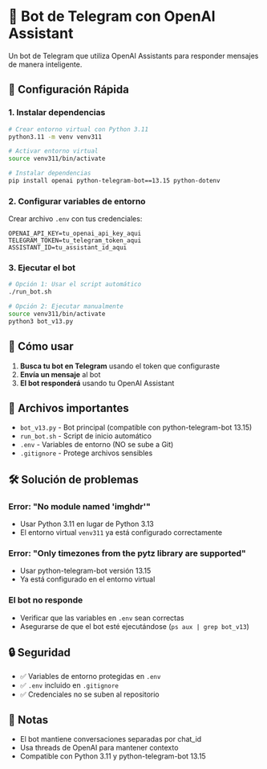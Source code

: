 # 🤖 Bot de Telegram con OpenAI Assistant

Un bot de Telegram que utiliza OpenAI Assistants para responder mensajes de manera inteligente.

## 🚀 Configuración Rápida

### 1. Instalar dependencias
```bash
# Crear entorno virtual con Python 3.11
python3.11 -m venv venv311

# Activar entorno virtual
source venv311/bin/activate

# Instalar dependencias
pip install openai python-telegram-bot==13.15 python-dotenv
```

### 2. Configurar variables de entorno
Crear archivo `.env` con tus credenciales:
```env
OPENAI_API_KEY=tu_openai_api_key_aqui
TELEGRAM_TOKEN=tu_telegram_token_aqui
ASSISTANT_ID=tu_assistant_id_aqui
```

### 3. Ejecutar el bot
```bash
# Opción 1: Usar el script automático
./run_bot.sh

# Opción 2: Ejecutar manualmente
source venv311/bin/activate
python3 bot_v13.py
```

## 📱 Cómo usar

1. **Busca tu bot en Telegram** usando el token que configuraste
2. **Envía un mensaje** al bot
3. **El bot responderá** usando tu OpenAI Assistant

## 🔧 Archivos importantes

- `bot_v13.py` - Bot principal (compatible con python-telegram-bot 13.15)
- `run_bot.sh` - Script de inicio automático
- `.env` - Variables de entorno (NO se sube a Git)
- `.gitignore` - Protege archivos sensibles

## 🛠️ Solución de problemas

### Error: "No module named 'imghdr'"
- Usar Python 3.11 en lugar de Python 3.13
- El entorno virtual `venv311` ya está configurado correctamente

### Error: "Only timezones from the pytz library are supported"
- Usar python-telegram-bot versión 13.15
- Ya está configurado en el entorno virtual

### El bot no responde
- Verificar que las variables en `.env` sean correctas
- Asegurarse de que el bot esté ejecutándose (`ps aux | grep bot_v13`)

## 🔒 Seguridad

- ✅ Variables de entorno protegidas en `.env`
- ✅ `.env` incluido en `.gitignore`
- ✅ Credenciales no se suben al repositorio

## 📝 Notas

- El bot mantiene conversaciones separadas por chat_id
- Usa threads de OpenAI para mantener contexto
- Compatible con Python 3.11 y python-telegram-bot 13.15
